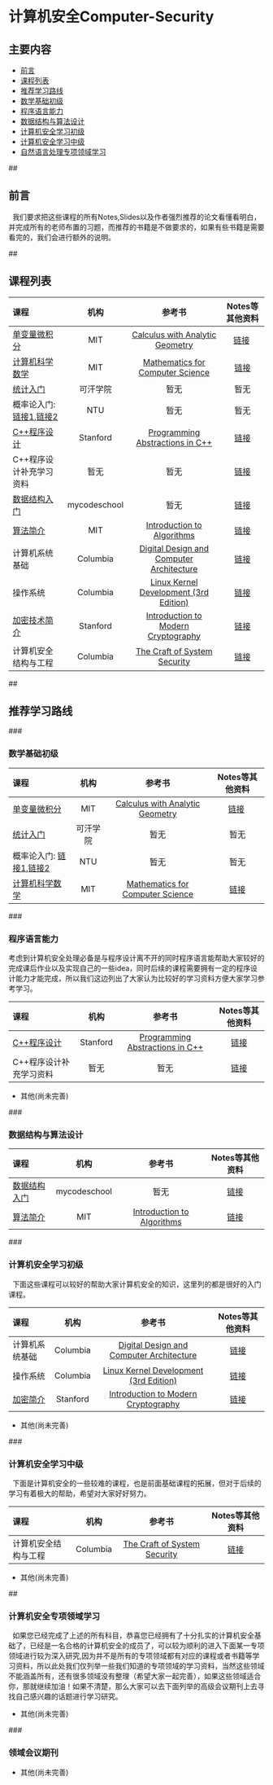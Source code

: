 # 计算机安全Computer-Security 

## 主要内容
- [前言](#preparation) 
- [课程列表](#curriculum)
- [推荐学习路线](#learning_route)
 - [数学基础初级](#math_basic)
 - [程序语言能力](#programming_basic)  
 - [数据结构与算法设计](#data_structure_and_alg)
 - [计算机安全学习初级](#cssecurity_basic)
 - [计算机安全学习中级](#cssecurity_median)
 
- [自然语言处理专项领域学习](#special_learning)

##<h2 id="preparation">前言</h2>
   我们要求把这些课程的所有Notes,Slides以及作者强烈推荐的论文看懂看明白，并完成所有的老师布置的习题，而推荐的书籍是不做要求的，如果有些书籍是需要看完的，我们会进行额外的说明。

##<h2 id="curriculum">课程列表</h2>

课程 | 机构 | 参考书 | Notes等其他资料
:-- | :--: | :--: | :--:
[单变量微积分](http://open.163.com/movie/2006/8/M/L/M6GLI5A07_M6GLJH1ML.html) |  MIT | [Calculus with Analytic Geometry](https://www.amazon.com/exec/obidos/ASIN/0070576424/ref=nosim/mitopencourse-20)  | [链接](https://ocw.mit.edu/courses/mathematics/18-01-single-variable-calculus-fall-2006/) 
[计算机科学数学](https://ocw.mit.edu/courses/electrical-engineering-and-computer-science/6-042j-mathematics-for-computer-science-fall-2010/video-lectures/) | MIT | [Mathematics for Computer Science](https://ocw.mit.edu/courses/electrical-engineering-and-computer-science/6-042j-mathematics-for-computer-science-fall-2010/readings/MIT6_042JF10_notes.pdf) | [链接](https://ocw.mit.edu/courses/electrical-engineering-and-computer-science/6-042j-mathematics-for-computer-science-fall-2010/index.htm)
[统计入门](http://open.163.com/movie/2011/6/6/0/M82IC6GQU_M83J9IK60.html) | 可汗学院 | 暂无 | 暂无
概率论入门: [链接1](http://mooc.guokr.com/course/461/%E6%A9%9F%E7%8E%87/),[链接2](https://www.youtube.com/watch?v=GwSEguqJj6U&index=1&list=PLtvno3VRDR_jMAJcNY1n4pnP5kXtPOmVk)| NTU | 暂无 | 暂无
[C++程序设计](https://www.youtube.com/watch?v=kMzH3tfP6f8&list=PL68B256C490A271B4) | Stanford | [Programming Abstractions in C++](https://www.amazon.com/Programming-Abstractions-C-Eric-Roberts-ebook/dp/B00XIGZU76) | [链接](https://web.stanford.edu/class/cs106b/)
C++程序设计补充学习资料 | 暂无 | 暂无 | [链接](http://www.learncpp.com/)
[数据结构入门](https://www.youtube.com/watch?v=92S4zgXN17o&index=1&list=PL2_aWCzGMAwI3W_JlcBbtYTwiQSsOTa6P)| mycodeschool | 暂无 |[链接]((https://www.youtube.com/watch?v=92S4zgXN17o&index=1&list=PL2_aWCzGMAwI3W_JlcBbtYTwiQSsOTa6P))
[算法简介](https://www.youtube.com/watch?v=HtSuA80QTyo&list=PLUl4u3cNGP61Oq3tWYp6V_F-5jb5L2iHb) | MIT | [Introduction to Algorithms](https://www.amazon.com/exec/obidos/ASIN/0262033844/ref=nosim/mitopencourse-20) |[链接](https://ocw.mit.edu/courses/electrical-engineering-and-computer-science/6-006-introduction-to-algorithms-fall-2011/index.htm)
计算机系统基础 | Columbia | [Digital Design and Computer Architecture](https://www.uop.edu.jo/download/research/members/Digital_Design_and_Computer_Architecture.pdf) | [链接](http://www.cs.columbia.edu/~sedwards/classes/2011/3827-fall/)
操作系统 | Columbia | [Linux Kernel Development (3rd Edition)](https://docs.google.com/file/d/0B1iyZaHiAMfFZE9aXzNBOXR0OGM/edit?pli=1) | [链接](https://www.cs.columbia.edu/~nieh/teaching/w4118/) 
[加密技术简介](https://www.coursera.org/learn/crypto) | Stanford | [Introduction to Modern Cryptography](http://www.cs.umd.edu/~jkatz/imc.html) | [链接](http://crypto.stanford.edu/~dabo/cs255/syllabus.html)
计算机安全结构与工程 | Columbia | [The Craft of System Security](http://www.mypearsonstore.com/bookstore/craft-of-system-security-9780321434838) | [链接](https://www.cs.columbia.edu/~smb/classes/f16/)

##<h2 id="learning_route">推荐学习路线</h2>
###<h3 id="math_basic">数学基础初级</h3>

课程 | 机构 | 参考书 | Notes等其他资料
:-- | :--: | :--: | :--:
[单变量微积分](http://open.163.com/movie/2006/8/M/L/M6GLI5A07_M6GLJH1ML.html) |  MIT | [Calculus with Analytic Geometry](https://www.amazon.com/exec/obidos/ASIN/0070576424/ref=nosim/mitopencourse-20)  | [链接](https://ocw.mit.edu/courses/mathematics/18-01-single-variable-calculus-fall-2006/) 
[统计入门](http://open.163.com/movie/2011/6/6/0/M82IC6GQU_M83J9IK60.html) | 可汗学院 | 暂无 | 暂无
概率论入门: [链接1](http://mooc.guokr.com/course/461/%E6%A9%9F%E7%8E%87/),[链接2](https://www.youtube.com/watch?v=GwSEguqJj6U&index=1&list=PLtvno3VRDR_jMAJcNY1n4pnP5kXtPOmVk)| NTU | 暂无 | 暂无
[计算机科学数学](https://ocw.mit.edu/courses/electrical-engineering-and-computer-science/6-042j-mathematics-for-computer-science-fall-2010/video-lectures/) | MIT | [Mathematics for Computer Science](https://ocw.mit.edu/courses/electrical-engineering-and-computer-science/6-042j-mathematics-for-computer-science-fall-2010/readings/MIT6_042JF10_notes.pdf) | [链接](https://ocw.mit.edu/courses/electrical-engineering-and-computer-science/6-042j-mathematics-for-computer-science-fall-2010/index.htm)

###<h3 id="programming_basic">程序语言能力</h3>
考虑到计算机安全处理必备是与程序设计离不开的同时程序语言能帮助大家较好的完成课后作业以及实现自己的一些idea，同时后续的课程需要拥有一定的程序设计能力才能完成，所以我们这边列出了大家认为比较好的学习资料方便大家学习参考学习。

课程 | 机构 | 参考书 | Notes等其他资料
:-- | :--: | :--: | :--:
[C++程序设计](https://www.youtube.com/watch?v=kMzH3tfP6f8&list=PL68B256C490A271B4) | Stanford | [Programming Abstractions in C++](https://www.amazon.com/Programming-Abstractions-C-Eric-Roberts-ebook/dp/B00XIGZU76) | [链接](https://web.stanford.edu/class/cs106b/)
C++程序设计补充学习资料 | 暂无 | 暂无 | [链接](http://www.learncpp.com/)
- 其他(尚未完善)


###<h3 id="data_structure_and_alg">数据结构与算法设计</h3>

课程 | 机构 | 参考书 | Notes等其他资料
:-- | :--: | :--: | :--:
[数据结构入门](https://www.youtube.com/watch?v=92S4zgXN17o&index=1&list=PL2_aWCzGMAwI3W_JlcBbtYTwiQSsOTa6P)| mycodeschool | 暂无 |[链接]((https://www.youtube.com/watch?v=92S4zgXN17o&index=1&list=PL2_aWCzGMAwI3W_JlcBbtYTwiQSsOTa6P))
[算法简介](https://www.youtube.com/watch?v=HtSuA80QTyo&list=PLUl4u3cNGP61Oq3tWYp6V_F-5jb5L2iHb) | MIT | [Introduction to Algorithms](https://www.amazon.com/exec/obidos/ASIN/0262033844/ref=nosim/mitopencourse-20) |[链接](https://ocw.mit.edu/courses/electrical-engineering-and-computer-science/6-006-introduction-to-algorithms-fall-2011/index.htm)

###<h3 id="cssecurity_basic">计算机安全学习初级</h3>
   下面这些课程可以较好的帮助大家计算机安全的知识，这里列的都是很好的入门课程。
   
课程 | 机构 | 参考书 | Notes等其他资料
:-- | :--: | :--: | :--:
计算机系统基础 | Columbia | [Digital Design and Computer Architecture](https://www.uop.edu.jo/download/research/members/Digital_Design_and_Computer_Architecture.pdf) | [链接](http://www.cs.columbia.edu/~sedwards/classes/2011/3827-fall/)
操作系统 | Columbia | [Linux Kernel Development (3rd Edition)](https://docs.google.com/file/d/0B1iyZaHiAMfFZE9aXzNBOXR0OGM/edit?pli=1) | [链接](https://www.cs.columbia.edu/~nieh/teaching/w4118/) 
[加密简介](https://www.coursera.org/learn/crypto) | Stanford | [Introduction to Modern Cryptography](http://www.cs.umd.edu/~jkatz/imc.html) | [链接](http://crypto.stanford.edu/~dabo/cs255/syllabus.html)
- 其他(尚未完善)

###<h3 id="cssecurity_median">计算机安全学习中级</h3>
   下面是计算机安全的一些较难的课程，也是前面基础课程的拓展，但对于后续的学习有着极大的帮助，希望对大家好好努力。

课程 | 机构 | 参考书 | Notes等其他资料
:-- | :--: | :--: | :--:  
计算机安全结构与工程 | Columbia | [The Craft of System Security](http://www.mypearsonstore.com/bookstore/craft-of-system-security-9780321434838) | [链接](https://www.cs.columbia.edu/~smb/classes/f16/)
 
- 其他(尚未完善)


##<h3 id="special_learning">计算机安全专项领域学习</h3>
   如果您已经完成了上述的所有科目，恭喜您已经拥有了十分扎实的计算机安全基础了，已经是一名合格的计算机安全的成员了，可以较为顺利的进入下面某一专项领域进行较为深入研究,因为并不是所有的专项领域都有对应的课程或者书籍等学习资料，所以此处我们仅列举一些我们知道的专项领域的学习资料，当然这些领域不能涵盖所有，还有很多领域没有整理（希望大家一起完善），如果这些领域适合你，那就继续加油！如果不清楚，那么大家可以去下面列举的高级会议期刊上去寻找自己感兴趣的话题进行学习研究。
   
- 其他(尚未完善)

###<h3 id="special_learning_data">领域会议期刊</h3>

- 其他(尚未完善)





